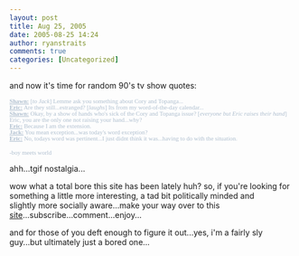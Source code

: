 ```yaml
---
layout: post
title: Aug 25, 2005
date: 2005-08-25 14:24
author: ryanstraits
comments: true
categories: [Uncategorized]
---
```

and now it's time for random 90's tv show quotes:
<div>
<p class="MsoNormal" style="margin:0;"><span style="color:#afbfcf;"><strong><span style="text-decoration:underline;"><span style="font-size:8pt;font-family:Verdana;">Shawn:</span></span></strong><span style="font-size:8pt;font-family:Verdana;"> [<em>to Jack</em>] Lemme ask you something about Cory and Topanga...</span></span></p>
<p class="MsoNormal" style="margin:0;"><span style="color:#afbfcf;"><strong><span style="text-decoration:underline;"><span style="font-size:8pt;font-family:Verdana;">Eric:</span></span></strong><span style="font-size:8pt;font-family:Verdana;"> Are they still...estranged? [<em>laughs</em>] Its from my word-of-the-day calendar...</span></span></p>
<p class="MsoNormal" style="margin:0;"><span style="color:#afbfcf;"><strong><span style="text-decoration:underline;"><span style="font-size:8pt;font-family:Verdana;">Shawn:</span></span></strong><span style="font-size:8pt;font-family:Verdana;"> Okay, by a show of hands who's sick of the Cory and Topanga issue? [<em>everyone but Eric raises their hand</em>] Eric, you are the only one not raising your hand...why?</span></span></p>
<p class="MsoNormal" style="margin:0;"><span style="color:#afbfcf;"><strong><span style="text-decoration:underline;"><span style="font-size:8pt;font-family:Verdana;">Eric:</span></span></strong><span style="font-size:8pt;font-family:Verdana;"> Because I am the extension.</span></span></p>
<p class="MsoNormal" style="margin:0;"><span style="color:#afbfcf;"><strong><span style="text-decoration:underline;"><span style="font-size:8pt;font-family:Verdana;">Jack:</span></span></strong><span style="font-size:8pt;font-family:Verdana;"> You mean exception...was today's word exception?</span></span></p>
<p class="MsoNormal" style="margin:0;"><span style="color:#afbfcf;"><strong><span style="text-decoration:underline;"><span style="font-size:8pt;font-family:Verdana;">Eric:</span></span></strong><span style="font-size:8pt;font-family:Verdana;"> No, todays word was pertinent...I just didnt think it was...having to do with the situation.</span></span></p>

<span style="font-family:Verdana;"><span style="font-size:10pt;font-family:Verdana;"><span style="font-size:xx-small;"><span style="font-size:8pt;font-family:Verdana;"><span style="color:#afbfcf;">-boy meets world</span></span></span></span></span></div>
ahh...tgif nostalgia...

wow what a total bore this site has been lately huh? so, if you're looking for something a little more interesting, a tad bit politically minded and slightly more socially aware...make your way over to this <a href="http://www.xanga.com/antialterego" target="_new">site</a>...subscribe...comment...enjoy...

and for those of you deft enough to figure it out...yes, i'm a fairly sly guy...but ultimately just a bored one...
